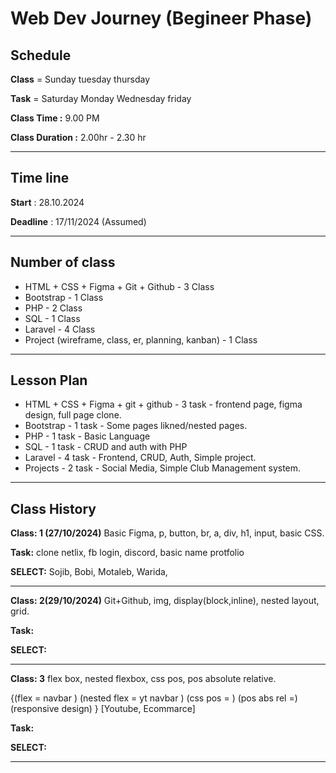 # Web Dev Journey (Begineer Phase)

## Schedule

**Class** = Sunday tuesday thursday

**Task** = Saturday Monday Wednesday friday

**Class Time :** 9.00 PM

**Class Duration :** 2.00hr - 2.30 hr

---

## Time line

**Start** : 28.10.2024

**Deadline** : 17/11/2024 (Assumed)

---

## Number of class

- HTML + CSS + Figma + Git + Github - 3 Class
- Bootstrap - 1 Class
- PHP - 2 Class
- SQL - 1 Class
- Laravel - 4 Class
- Project (wireframe, class, er, planning, kanban) - 1 Class

---

## Lesson Plan

- HTML + CSS + Figma + git + github - 3 task - frontend page, figma design, full page clone.
- Bootstrap - 1 task - Some pages likned/nested pages.
- PHP - 1 task - Basic Language
- SQL - 1 task - CRUD and auth with PHP
- Laravel - 4 task - Frontend, CRUD, Auth, Simple project.
- Projects - 2 task - Social Media, Simple Club Management system.

---

## Class History

**Class: 1 (27/10/2024)** Basic Figma, p, button, br, a, div, h1, input, basic CSS.

**Task:** clone netlix, fb login, discord, basic name protfolio

**SELECT:** Sojib, Bobi, Motaleb, Warida,

---

**Class: 2(29/10/2024)** Git+Github, img, display(block,inline), nested layout, grid.

**Task:**

**SELECT:**

---

**Class: 3** flex box, nested flexbox, css pos, pos absolute relative.

{(flex = navbar ) (nested flex = yt navbar ) (css pos = ) (pos abs rel =) (responsive design) } [Youtube, Ecommarce]

**Task:**

**SELECT:**

---
